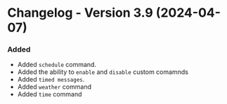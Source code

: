 # Changelog - Version 3.9 (2024-04-07)

### Added
- Added `schedule` command.
- Added the ability to `enable` and `disable` custom comamnds
- Added `timed messages`.
- Added `weather` command
- Added `time` command